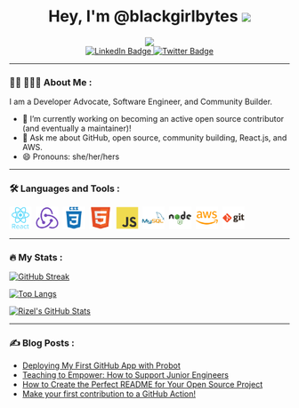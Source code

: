 



<div id="header" align="center">
   <h1>
    Hey, I'm @blackgirlbytes
    <img src="https://media.giphy.com/media/hvRJCLFzcasrR4ia7z/giphy.gif" width="30px"/>
  </h1>
   <a href="https://myoctocat.dev/@blackgirlbytes/octocat">
  <img align="center" src="https://user-images.githubusercontent.com/22990146/155748276-bc6a3a99-b8e3-464e-adf5-ca88b5acd642.png" width=200 />
</a>
  <div id="badges">
    <a href="https://www.linkedin.com/in/rizel-bobb-semple/">
      <img src="https://img.shields.io/badge/LinkedIn-blue?style=for-the-badge&logo=linkedin&logoColor=white" alt="LinkedIn Badge"/>
    </a>
    <a href="https://twitter.com/blackgirlbytes">
      <img src="https://img.shields.io/badge/Twitter-blue?style=for-the-badge&logo=twitter&logoColor=white" alt="Twitter Badge"/>
    </a>
  </div>
</div>
<div align="center">
</div>

---

### 👋🏾 👩🏾‍💻 About Me :
I am a Developer Advocate, Software Engineer, and Community Builder.

- 🌱  I’m currently working on becoming an active open source contributor (and eventually a maintainer)!
- 💬 Ask me about GitHub, open source, community building, React.js, and AWS.
- 😄 Pronouns: she/her/hers

---

### :hammer_and_wrench: Languages and Tools :
<div>
  <img src="https://github.com/devicons/devicon/blob/master/icons/react/react-original-wordmark.svg" title="React" alt="React" width="40" height="40"/>&nbsp;
  <img src="https://github.com/devicons/devicon/blob/master/icons/redux/redux-original.svg" title="Redux" alt="Redux " width="40" height="40"/>&nbsp;
  <img src="https://github.com/devicons/devicon/blob/master/icons/css3/css3-plain-wordmark.svg"  title="CSS3" alt="CSS" width="40" height="40"/>&nbsp;
  <img src="https://github.com/devicons/devicon/blob/master/icons/html5/html5-original.svg" title="HTML5" alt="HTML" width="40" height="40"/>&nbsp;
  <img src="https://github.com/devicons/devicon/blob/master/icons/javascript/javascript-original.svg" title="JavaScript" alt="JavaScript" width="40" height="40"/>&nbsp;
  <img src="https://github.com/devicons/devicon/blob/master/icons/mysql/mysql-original-wordmark.svg" title="MySQL"  alt="MySQL" width="40" height="40"/>&nbsp;
  <img src="https://github.com/devicons/devicon/blob/master/icons/nodejs/nodejs-original-wordmark.svg" title="NodeJS" alt="NodeJS" width="40" height="40"/>&nbsp;
  <img src="https://github.com/devicons/devicon/blob/master/icons/amazonwebservices/amazonwebservices-plain-wordmark.svg" title="AWS" alt="AWS" width="40" height="40"/>&nbsp;
  <img src="https://github.com/devicons/devicon/blob/master/icons/git/git-original-wordmark.svg" title="Git" **alt="Git" width="40" height="40"/>
</div>

---

### :fire: My Stats :

[![GitHub Streak](http://github-readme-streak-stats.herokuapp.com?user=blackgirlbytes&theme=material-palenight)](https://git.io/streak-stats)

[![Top Langs](https://github-readme-stats.vercel.app/api/top-langs/?username=blackgirlbytes&layout=compact&theme=material-palenight)](https://github.com/anuraghazra/github-readme-stats)

[![Rizel's GitHub Stats](https://github-readme-stats.vercel.app/api?username=blackgirlbytes&layout=compact&theme=material-palenight)](https://github.com/anuraghazra/github-readme-stats)


---

### :writing_hand: Blog Posts :
<!-- BLOG-POST-LIST:START -->
- [Deploying My First GitHub App with Probot](https://dev.to/github/developing-my-first-github-app-with-probot-3g0p)
- [Teaching to Empower: How to Support Junior Engineers](https://blackgirlbytes.dev/how-to-support-early-career-developers)
- [How to Create the Perfect README for Your Open Source Project](https://dev.to/github/how-to-create-the-perfect-readme-for-your-open-source-project-1k69)
- [Make your first contribution to a GitHub Action!](https://dev.to/github/how-to-edit-a-github-action-3j14)
<!-- BLOG-POST-LIST:END -->


